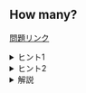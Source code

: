 ## How many?
[問題リンク](https://atcoder.jp/contests/abc214/tasks/abc214_b)

<details><summary> ヒント1 </summary>

全探索をしたいですが、
$a,b,c$
をそれぞれいくつまで探索すればよいでしょうか。
それぞれ
$10000$
まで試していては間に合いません。

</details>

<details><summary> ヒント2 </summary>

$a+b+c \leq S$
と、
$(a,b,c)$
が非負整数であるという条件から、探索範囲を絞ることができます。

</details>

<details><summary> 解説 </summary>

非負整数の組
$(a,b,c)$
が
$a+b+c \leq S$
を満たすなら、
$a \leq S$
かつ
$b \leq S$
かつ
$c \leq S$
です。
よって、この範囲で
$(a,b,c)$
を全探索し、二つの条件を満たすか調べれば良いです。  
これは、「探索範囲を絞る」という典型テクニックです。

計算量は
$\mathrm{O}(S^3)$
で、
$S \leq 100$
であるため十分高速に動作します。

実装例 (Python)
```python
s,t = map(int,input().split())
ans = 0
for i in range(0,101):
    for j in range(0,101):
        for k in range(0,101):
            if i+j+k <= s and i*j*k <= t:
                ans += 1
print(ans)
```

実装例 (C++)
```cpp
#include <bits/stdc++.h>
using namespace std;

int main(){
    int s,t;
    cin >> s >> t;
    int ans = 0;
    for(int i = 0;i <= s;i++){
        for(int j = 0;j <= s;j++){
            for(int k = 0;k <= s;k++){
                if(i+j+k <= s && i*j*k <= t){
                    ans++;
                }
            }
        }
    }
    cout << ans <<endl;
}
```

</details>